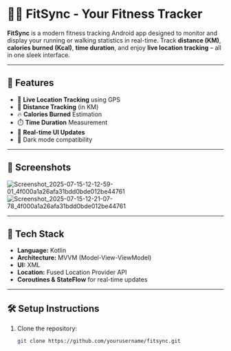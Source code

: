 # 🏃‍♂️ FitSync - Your Fitness Tracker

**FitSync** is a modern fitness tracking Android app designed to monitor and display your running or walking statistics in real-time. Track **distance (KM)**, **calories burned (Kcal)**, **time duration**, and enjoy **live location tracking** – all in one sleek interface.

---

## 🚀 Features

- 📍 **Live Location Tracking** using GPS
- 📏 **Distance Tracking** (in KM)
- 🔥 **Calories Burned** Estimation
- ⏱️ **Time Duration** Measurement
- 🧠 **Real-time UI Updates**
- 🌙 Dark mode compatibility

---

## 📸 Screenshots

![Screenshot_2025-07-15-12-12-59-01_4f000a1a26afa31bdd0bde012be44761](https://github.com/user-attachments/assets/11ef1cbf-17cc-4bfe-86d2-cf424f408c50)
![Screenshot_2025-07-15-12-21-07-78_4f000a1a26afa31bdd0bde012be44761](https://github.com/user-attachments/assets/efeacbfa-465a-4bbb-a543-1f167d9daf05)

---

## 📱 Tech Stack

- **Language:** Kotlin
- **Architecture:** MVVM (Model-View-ViewModel)
- **UI:**  XML 
- **Location:** Fused Location Provider API
- **Coroutines & StateFlow** for real-time updates



---

## 🛠️ Setup Instructions

1. Clone the repository:
   ```bash
   git clone https://github.com/yourusername/fitsync.git

